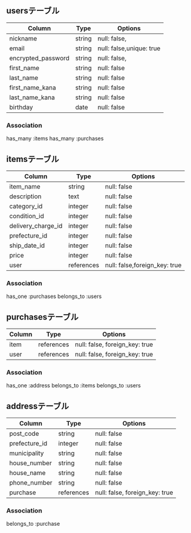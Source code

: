 ## usersテーブル

|Column             |Type   |Options                  |
|-------------------|-------|-------------------------|
|nickname           |string |null: false,             |
|email              |string |null: false,unique: true |
|encrypted_password |string |null: false,             |
|first_name         |string |null: false              |
|last_name          |string |null: false              |
|first_name_kana    |string |null: false              |
|last_name_kana     |string |null: false              |
|birthday           |date   |null: false              |

### Association
has_many :items
has_many :purchases


## itemsテーブル

|Column             |Type       |Options                        |
|-------------------|-----------|-------------------------------|
|item_name          |string     |null: false                    |
|description        |text       |null: false                    |
|category_id        |integer    |null: false                    |
|condition_id       |integer    |null: false                    |
|delivery_charge_id |integer    |null: false                    |
|prefecture_id      |integer    |null: false                    |
|ship_date_id       |integer    |null: false                    |
|price              |integer    |null: false                    |
|user               |references |null: false,foreign_key: true  |

### Association
has_one :purchases
belongs_to :users


## purchasesテーブル

|Column |Type       |Options                        |
|-------|-----------|-------------------------------|
|item   |references |null: false, foreign_key: true |
|user   |references |null: false, foreign_key: true |

### Association
has_one :address
belongs_to :items
belongs_to :users


## addressテーブル

|Column           |Type       |Options                        |
|-----------------|-----------|-------------------------------|
|post_code        |string     |null: false                    |
|prefecture_id    |integer    |null: false                    |
|municipality     |string     |null: false                    |
|house_number     |string     |null: false                    |
|house_name       |string     |null: false                    |
|phone_number     |string     |null: false                    |
|purchase         |references |null: false, foreign_key: true |

### Association
belongs_to :purchase
